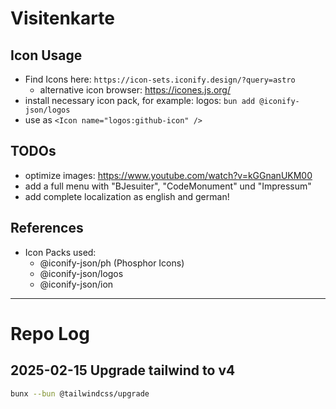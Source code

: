 # Visitenkarte

## Icon Usage

- Find Icons here: `https://icon-sets.iconify.design/?query=astro`
  - alternative icon browser: https://icones.js.org/
- install necessary icon pack, for example: logos:
  `bun add @iconify-json/logos`
- use as `<Icon name="logos:github-icon" />`

## TODOs

- optimize images: https://www.youtube.com/watch?v=kGGnanUKM00
- add a full menu with "BJesuiter", "CodeMonument" und "Impressum"
- add complete localization as english and german!

## References

- Icon Packs used:
  - @iconify-json/ph (Phosphor Icons)
  - @iconify-json/logos
  - @iconify-json/ion

---

# Repo Log

## 2025-02-15 Upgrade tailwind to v4

```bash
bunx --bun @tailwindcss/upgrade
```
